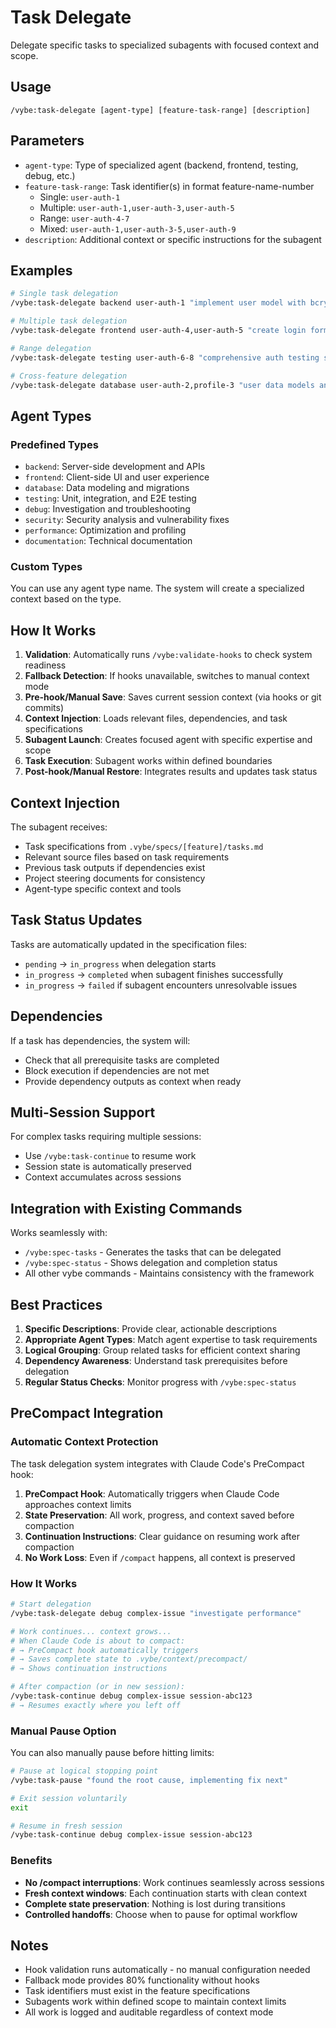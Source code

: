 # Task Delegate

Delegate specific tasks to specialized subagents with focused context and scope.

## Usage

```
/vybe:task-delegate [agent-type] [feature-task-range] [description]
```

## Parameters

- `agent-type`: Type of specialized agent (backend, frontend, testing, debug, etc.)
- `feature-task-range`: Task identifier(s) in format feature-name-number
  - Single: `user-auth-1`
  - Multiple: `user-auth-1,user-auth-3,user-auth-5`
  - Range: `user-auth-4-7`
  - Mixed: `user-auth-1,user-auth-3-5,user-auth-9`
- `description`: Additional context or specific instructions for the subagent

## Examples

```bash
# Single task delegation
/vybe:task-delegate backend user-auth-1 "implement user model with bcrypt password hashing"

# Multiple task delegation
/vybe:task-delegate frontend user-auth-4,user-auth-5 "create login form with validation"

# Range delegation
/vybe:task-delegate testing user-auth-6-8 "comprehensive auth testing suite"

# Cross-feature delegation
/vybe:task-delegate database user-auth-2,profile-3 "user data models and migrations"
```

## Agent Types

### Predefined Types
- `backend`: Server-side development and APIs
- `frontend`: Client-side UI and user experience
- `database`: Data modeling and migrations
- `testing`: Unit, integration, and E2E testing
- `debug`: Investigation and troubleshooting
- `security`: Security analysis and vulnerability fixes
- `performance`: Optimization and profiling
- `documentation`: Technical documentation

### Custom Types
You can use any agent type name. The system will create a specialized context based on the type.

## How It Works

1. **Validation**: Automatically runs `/vybe:validate-hooks` to check system readiness
2. **Fallback Detection**: If hooks unavailable, switches to manual context mode
3. **Pre-hook/Manual Save**: Saves current session context (via hooks or git commits)
4. **Context Injection**: Loads relevant files, dependencies, and task specifications
5. **Subagent Launch**: Creates focused agent with specific expertise and scope
6. **Task Execution**: Subagent works within defined boundaries
7. **Post-hook/Manual Restore**: Integrates results and updates task status

## Context Injection

The subagent receives:
- Task specifications from `.vybe/specs/[feature]/tasks.md`
- Relevant source files based on task requirements
- Previous task outputs if dependencies exist
- Project steering documents for consistency
- Agent-type specific context and tools

## Task Status Updates

Tasks are automatically updated in the specification files:
- `pending` → `in_progress` when delegation starts
- `in_progress` → `completed` when subagent finishes successfully
- `in_progress` → `failed` if subagent encounters unresolvable issues

## Dependencies

If a task has dependencies, the system will:
- Check that all prerequisite tasks are completed
- Block execution if dependencies are not met
- Provide dependency outputs as context when ready

## Multi-Session Support

For complex tasks requiring multiple sessions:
- Use `/vybe:task-continue` to resume work
- Session state is automatically preserved
- Context accumulates across sessions

## Integration with Existing Commands

Works seamlessly with:
- `/vybe:spec-tasks` - Generates the tasks that can be delegated
- `/vybe:spec-status` - Shows delegation and completion status
- All other vybe commands - Maintains consistency with the framework

## Best Practices

1. **Specific Descriptions**: Provide clear, actionable descriptions
2. **Appropriate Agent Types**: Match agent expertise to task requirements
3. **Logical Grouping**: Group related tasks for efficient context sharing
4. **Dependency Awareness**: Understand task prerequisites before delegation
5. **Regular Status Checks**: Monitor progress with `/vybe:spec-status`

## PreCompact Integration

### Automatic Context Protection
The task delegation system integrates with Claude Code's PreCompact hook:

1. **PreCompact Hook**: Automatically triggers when Claude Code approaches context limits
2. **State Preservation**: All work, progress, and context saved before compaction
3. **Continuation Instructions**: Clear guidance on resuming work after compaction
4. **No Work Loss**: Even if `/compact` happens, all context is preserved

### How It Works
```bash
# Start delegation
/vybe:task-delegate debug complex-issue "investigate performance"

# Work continues... context grows...
# When Claude Code is about to compact:
# → PreCompact hook automatically triggers
# → Saves complete state to .vybe/context/precompact/
# → Shows continuation instructions

# After compaction (or in new session):
/vybe:task-continue debug complex-issue session-abc123
# → Resumes exactly where you left off
```

### Manual Pause Option
You can also manually pause before hitting limits:
```bash
# Pause at logical stopping point
/vybe:task-pause "found the root cause, implementing fix next"

# Exit session voluntarily
exit

# Resume in fresh session
/vybe:task-continue debug complex-issue session-abc123
```

### Benefits
- **No /compact interruptions**: Work continues seamlessly across sessions
- **Fresh context windows**: Each continuation starts with clean context
- **Complete state preservation**: Nothing is lost during transitions
- **Controlled handoffs**: Choose when to pause for optimal workflow

## Notes

- Hook validation runs automatically - no manual configuration needed
- Fallback mode provides 80% functionality without hooks
- Task identifiers must exist in the feature specifications
- Subagents work within defined scope to maintain context limits
- All work is logged and auditable regardless of context mode